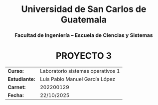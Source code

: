 <div align="center">

# **Universidad de San Carlos de Guatemala**
### **Facultad de Ingeniería – Escuela de Ciencias y Sistemas**
# PROYECTO 3

| | |
| :--- | :--- |
| **Curso:** | Laboratorio sistemas operativos 1 |
| **Estudiante:** | Luis Pablo Manuel García López |
| **Carnet:** | 202200129 |
| **Fecha:** | 22/10/2025 |

</div>

